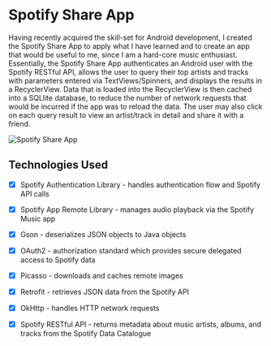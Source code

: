 # Spotify Share App
Having recently acquired the skill-set for Android development, I created the Spotify Share App to apply what I have learned and to create an app that would be useful to me, since I am a hard-core music enthusiast. Essentially, the Spotify Share App authenticates an Android user with the Spotify RESTful API, allows the user to query their top artists and tracks with parameters entered via TextViews/Spinners, and displays the results in a RecyclerView. Data that is loaded into the RecyclerView is then cached into a SQLlite database, to reduce the number of network requests that would be incurred if the app was to reload the data. The user may also click on each query result to view an artist/track in detail and share it with a friend.

![Spotify Share App](app/src/main/res/drawable/spotifyshareappthumbnail.jpg?raw=true "Spotify Share App")

## Technologies Used
* [x] Spotify Authentication Library - handles authentication flow and Spotify API calls
* [x] Spotify App Remote Library - manages audio playback via the Spotify Music app
* [x] Gson - deserializes JSON objects to Java objects
* [x] OAuth2 - authorization standard which provides secure delegated access to Spotify data
* [x] Picasso - downloads and caches remote images
* [x] Retrofit - retrieves JSON data from the Spotify API 
* [x] OkHttp - handles HTTP network requests
* [x] Spotify RESTful API - returns metadata about music artists, albums, and tracks from the Spotify Data Catalogue

